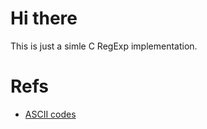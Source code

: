 # Hi there
This is just a simle C RegExp implementation.

# Refs
 - [ASCII codes](https://www.cs.cmu.edu/~pattis/15-1XX/common/handouts/ascii.html)